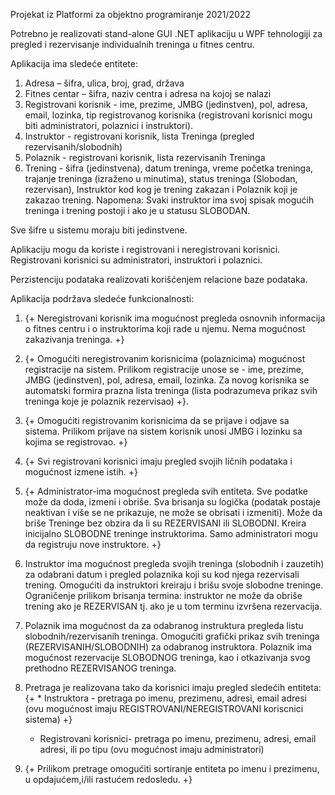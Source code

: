 ﻿Projekat iz Platformi za objektno programiranje 2021/2022

Potrebno je realizovati stand-alone GUI .NET aplikaciju u WPF tehnologiji za pregled i rezervisanje individualnih treninga u fitnes centru.

Aplikacija ima sledeće entitete:

1. Adresa – šifra, ulica, broj, grad, država
2. Fitnes centar – šifra, naziv centra i adresa na kojoj se nalazi
3. Registrovani korisnik - ime, prezime, JMBG (jedinstven), pol, adresa, email, lozinka, tip registrovanog korisnika (registrovani korisnici mogu biti administratori, polaznici i instruktori).
4. Instruktor - registrovani korisnik, lista Treninga (pregled rezervisanih/slobodnih)
5. Polaznik - registrovani korisnik, lista rezervisanih Treninga
6. Trening - šifra (jedinstvena), datum treninga, vreme početka treninga, trajanje treninga (izraženo u minutima), status treninga (Slobodan, rezervisan), Instruktor kod kog je trening zakazan i Polaznik koji je zakazao trening. Napomena: Svaki instruktor ima svoj spisak mogućih treninga i trening postoji i ako je u statusu SLOBODAN.

Sve šifre u sistemu moraju biti jedinstvene.

Aplikaciju mogu da koriste i registrovani i neregistrovani korisnici. Registrovani korisnici su administratori, instruktori i polaznici.

Perzistenciju podataka realizovati korišćenjem relacione baze podataka.

Aplikacija podržava sledeće funkcionalnosti:

1. {+ Neregistrovani korisnik ima mogućnost pregleda osnovnih informacija o fitnes centru i o instruktorima koji rade u njemu. Nema mogućnost zakazivanja treninga. +}

2. {+ Omogućiti neregistrovanim korisnicima (polaznicima) mogućnost registracije na sistem. Prilikom registracije unose se - ime, prezime, JMBG (jedinstven), pol, adresa, email, lozinka. Za novog korisnika se automatski formira prazna lista treninga (lista podrazumeva prikaz svih treninga koje je polaznik rezervisao) +}.

3. {+ Omogućiti registrovanim korisnicima da se prijave i odjave sa sistema. Prilikom prijave na sistem korisnik unosi JMBG i lozinku sa kojima se registrovao. +}

4. {+ Svi registrovani korisnici imaju pregled svojih ličnih podataka i mogućnost izmene istih. +}

5. {+ Administrator-ima mogućnost pregleda svih entiteta. Sve podatke može da doda, izmeni i obriše. Sva brisanja su logička (podatak postaje neaktivan i više se ne prikazuje, ne može se obrisati i izmeniti). Može da briše Treninge bez obzira da li su REZERVISANI ili SLOBODNI. Kreira inicijalno SLOBODNE treninge instruktorima. Samo administratori mogu da registruju nove instruktore. +}

6. Instruktor ima mogućnost pregleda svojih treninga (slobodnih i zauzetih) za odabrani datum i pregled polaznika koji su kod njega rezervisali trening. Omogućiti da instruktori kreiraju i brišu
svoje slobodne treninge. Ograničenje prilikom brisanja termina: instruktor ne može da obriše trening ako je REZERVISAN tj. ako je u tom terminu izvršena rezervacija.

7. Polaznik ima mogućnost da za odabranog instruktura pregleda listu slobodnih/rezervisanih treninga. Omogućiti grafički prikaz svih treninga (REZERVISANIH/SLOBODNIH) za odabranog instruktora. Polaznik ima mogućnost rezervacije SLOBODNOG treninga, kao i otkazivanja svog prethodno REZERVISANOG treninga.

8. Pretraga je realizovana tako da korisnici imaju pregled sledećih entiteta:
	{+ * Instruktora - pretraga po imenu, prezimenu, adresi, email adresi (ovu mogućnost imaju REGISTROVANI/NEREGISTROVANI koriscnici sistema) +}
	* Registrovani korisnici- pretraga po imenu, prezimenu, adresi, email adresi, ili po tipu (ovu mogućnost imaju administratori)

9. {+ Prilikom pretrage omogućiti sortiranje entiteta po imenu i prezimenu, u opdajućem,i/ili rastućem redosledu. +}